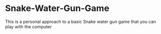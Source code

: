 # Snake-Water-Gun-Game
This is a personal approach to a basic Snake water gun game that you can play with the computer
